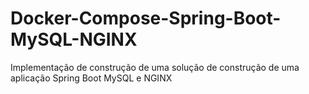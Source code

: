 # Docker-Compose-Spring-Boot-MySQL-NGINX
Implementação de construção de uma solução de construção de uma aplicação Spring Boot MySQL e NGINX

